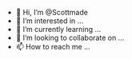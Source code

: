 - 👋 Hi, I’m @Scottmade
- 👀 I’m interested in ...
- 🌱 I’m currently learning ...
- 💞️ I’m looking to collaborate on ...
- 📫 How to reach me ...

<!---
Scottmade/Scottmade is a ✨ special ✨ repository because its `README.md` (this file) appears on your GitHub profile.
You can click the Preview link to take a look at your changes.
--->
